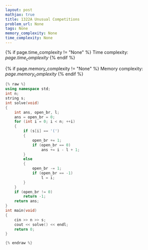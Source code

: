 ```yaml
---
layout: post
mathjax: true
title: 1322A Unusual Competitions
problem_url: None
tags: None
memory_complexity: None
time_complexity: None
---
```




{% if page.time_complexity != "None" %}
Time complexity: ${{ page.time_complexity }}$
{% endif %}

{% if page.memory_complexity != "None" %}
Memory complexity: ${{ page.memory_complexity }}$
{% endif %}

```cpp
{% raw %}
using namespace std;
int n;
string s;
int solve(void)
{
    int ans, open_br, l;
    ans = open_br = 0;
    for (int i = 0; i < n; ++i)
    {
        if (s[i] == '(')
        {
            open_br += 1;
            if (open_br == 0)
                ans += i - l + 1;
        }
        else
        {
            open_br -= 1;
            if (open_br == -1)
                l = i;
        }
    }
    if (open_br != 0)
        return -1;
    return ans;
}
int main(void)
{
    cin >> n >> s;
    cout << solve() << endl;
    return 0;
}

{% endraw %}
```